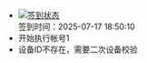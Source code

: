 - [![签到状态](https://github.com/womade/Cloud189-Actions/actions/workflows/main.yml/badge.svg?branch=main)](https://github.com/womade/Cloud189-Actions/actions/workflows/main.yml) <br> 签到时间：2025-07-17 18:50:10
- 开始执行帐号1
- 设备ID不存在，需要二次设备校验
